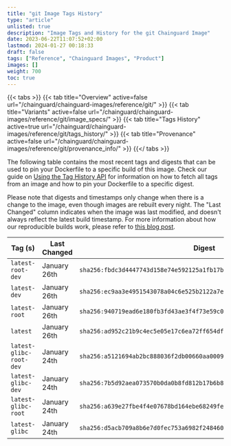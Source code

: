 ```yaml
---
title: "git Image Tags History"
type: "article"
unlisted: true
description: "Image Tags and History for the git Chainguard Image"
date: 2023-06-22T11:07:52+02:00
lastmod: 2024-01-27 00:18:33
draft: false
tags: ["Reference", "Chainguard Images", "Product"]
images: []
weight: 700
toc: true
---
```


{{< tabs >}}
{{< tab title="Overview" active=false url="/chainguard/chainguard-images/reference/git/" >}}
{{< tab title="Variants" active=false url="/chainguard/chainguard-images/reference/git/image_specs/" >}}
{{< tab title="Tags History" active=true url="/chainguard/chainguard-images/reference/git/tags_history/" >}}
{{< tab title="Provenance" active=false url="/chainguard/chainguard-images/reference/git/provenance_info/" >}}
{{</ tabs >}}

The following table contains the most recent tags and digests that can be used to pin your Dockerfile to a specific build of this image. Check our guide on [Using the Tag History API](/chainguard/chainguard-images/using-the-tag-history-api/) for information on how to fetch all tags from an image and how to pin your Dockerfile to a specific digest.

Please note that digests and timestamps only change when there is a change to the image, even though images are rebuilt every night. The "Last Changed" column indicates when the image was last modified, and doesn't always reflect the latest build timestamp. For more information about how our reproducible builds work, please refer to [this blog post](https://www.chainguard.dev/unchained/reproducing-chainguards-reproducible-image-builds).

| Tag (s)                  | Last Changed | Digest                                                                    |
|--------------------------|--------------|---------------------------------------------------------------------------|
|  `latest-root-dev`       | January 26th | `sha256:fbdc3d4447743d158e74e592125a1fb17b28b8201ef480428fdfc2842058fd7b` |
|  `latest-dev`            | January 26th | `sha256:ec9aa3e4951543078a04c6e525b2122a7e0fc85e9f1149c8719707e2aac434b8` |
|  `latest-root`           | January 26th | `sha256:940719ead6e180fb3fd43ae3f4f73e59c0388c7c4a7f16f49b7fd631c3b4b4ba` |
|  `latest`                | January 26th | `sha256:ad952c21b9c4ec5e05e17c6ea72ff654df7f96216c6d53a4c25bdc3d36e63c84` |
|  `latest-glibc-root-dev` | January 24th | `sha256:a5121694ab2bc888036f2db00660aa0009c4764294d36b106c354b4fedfa42e6` |
|  `latest-glibc-dev`      | January 24th | `sha256:7b5d92aea073570b0da0b8fd812b17b6b891a4ad4058161fe928566233ed6970` |
|  `latest-glibc-root`     | January 24th | `sha256:a639e27fbe4f4e07678bd164ebe68249fe002d54ab9ac2a8cb4ac7d6d8a27c26` |
|  `latest-glibc`          | January 24th | `sha256:d5acb709a8b6e7d0fec753a6982f248460a0229f25704178d8c97e0df2442e9b` |

